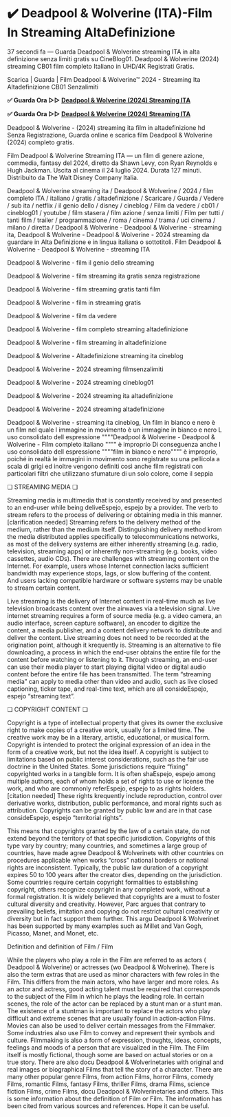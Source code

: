 # ✔️ Deadpool & Wolverine (ITA)-Film In Streaming AltaDefinizione

37 secondi fa — Guarda Deadpool & Wolverine streaming ITA in alta definizione senza limiti gratis su CineBlog01. Deadpool & Wolverine (2024) streaming CB01 film completo Italiano in UHD/4K Registrati Gratis.

Scarica | Guarda | Film Deadpool & Wolverine™ 2024 - Streaming Ita Altadefinizione CB01 Senzalimiti

**✅ Guarda Ora ▷▷ [Deadpool & Wolverine (2024) Streaming ITA](https://popcorn-tv.online/it/movie/533535/deadpool-wolverine)**

**✅ Guarda Ora ▷▷ [Deadpool & Wolverine (2024) Streaming ITA](https://popcorn-tv.online/it/movie/533535/deadpool-wolverine)**

Deadpool & Wolverine - (2024) streaming ita film in altadefinizione hd Senza Registrazione, Guarda online e scarica film Deadpool & Wolverine (2024) completo gratis.

Film Deadpool & Wolverine Streaming ITA — un film di genere azione, commedia, fantasy del 2024, diretto da Shawn Levy, con Ryan Reynolds e Hugh Jackman. Uscita al cinema il 24 luglio 2024. Durata 127 minuti. Distribuito da The Walt Disney Company Italia.

Deadpool & Wolverine streaming ita / Deadpool & Wolverine / 2024 / film completo ITA / italiano / gratis / altadefinizione / Scaricare / Guarda / Vedere / sub ita / netflix / il genio dello / disney / cineblog / Film da vedere / cb01 / cineblog01 / youtube / film stasera / film azione / senza limiti / Film per tutti / tanti film / trailer / programmazione / roma / cinema / trama / uci cinema / milano / diretta / Deadpool & Wolverine - Deadpool & Wolverine - streaming ita, Deadpool & Wolverine - Deadpool & Wolverine - 2024 streaming da guardare in Alta Definizione e in lingua italiana o sottotitoli. Film Deadpool & Wolverine - Deadpool & Wolverine - streaming ITA

Deadpool & Wolverine - film il genio dello streaming

Deadpool & Wolverine - film streaming ita gratis senza registrazione

Deadpool & Wolverine - film streaming gratis tanti film

Deadpool & Wolverine - film in streaming gratis

Deadpool & Wolverine - film da vedere

Deadpool & Wolverine - film completo streaming altadefinizione

Deadpool & Wolverine - film streaming in altadefinizione

Deadpool & Wolverine - Altadefinizione streaming ita cineblog

Deadpool & Wolverine - 2024 streaming filmsenzalimiti

Deadpool & Wolverine - 2024 streaming cineblog01

Deadpool & Wolverine - 2024 streaming ita altadefinizione

Deadpool & Wolverine - 2024 streaming altadefinizione

Deadpool & Wolverine - streaming ita cineblog, Un film in bianco e nero è un film nel quale l immagine in movimento è un immagine in bianco e nero L uso consolidato dell espressione """"Deadpool & Wolverine - Deadpool & Wolverine - Film completo italiano """" è improprio Di conseguenza anche l uso consolidato dell espressione """"film in bianco e nero"""" è improprio, poiché in realtà le immagini in movimento sono registrate su una pellicola a scala di grigi ed inoltre vengono definiti così anche film registrati con particolari filtri che utilizzano sfumature di un solo colore, come il seppia

❏ STREAMING MEDIA ❏

Streaming media is multimedia that is constantly received by and presented to an end-user while being deliveEspejo, espejo by a provider. The verb to stream refers to the process of delivering or obtaining media in this manner.[clarification needed] Streaming refers to the delivery method of the medium, rather than the medium itself. Distinguishing delivery method krom the media distributed applies specifically to telecommunications networks, as most of the delivery systems are either inherently streaming (e.g. radio, television, streaming apps) or inherently non-streaming (e.g. books, video cassettes, audio CDs). There are challenges with streaming content on the Internet. For example, users whose Internet connection lacks sufficient bandwidth may experience stops, lags, or slow buffering of the content. And users lacking compatible hardware or software systems may be unable to stream certain content.

Live streaming is the delivery of Internet content in real-time much as live television broadcasts content over the airwaves via a television signal. Live internet streaming requires a form of source media (e.g. a video camera, an audio interface, screen capture software), an encoder to digitize the content, a media publisher, and a content delivery network to distribute and deliver the content. Live streaming does not need to be recorded at the origination point, although it krequently is. Streaming is an alternative to file downloading, a process in which the end-user obtains the entire file for the content before watching or listening to it. Through streaming, an end-user can use their media player to start playing digital video or digital audio content before the entire file has been transmitted. The term “streaming media” can apply to media other than video and audio, such as live closed captioning, ticker tape, and real-time text, which are all consideEspejo, espejo “streaming text”.

❏ COPYRIGHT CONTENT ❏

Copyright is a type of intellectual property that gives its owner the exclusive right to make copies of a creative work, usually for a limited time. The creative work may be in a literary, artistic, educational, or musical form. Copyright is intended to protect the original expression of an idea in the form of a creative work, but not the idea itself. A copyright is subject to limitations based on public interest considerations, such as the fair use doctrine in the United States. Some jurisdictions require “fixing” copyrighted works in a tangible form. It is often shaEspejo, espejo among multiple authors, each of whom holds a set of rights to use or license the work, and who are commonly referEspejo, espejo to as rights holders.[citation needed] These rights krequently include reproduction, control over derivative works, distribution, public performance, and moral rights such as attribution. Copyrights can be granted by public law and are in that case consideEspejo, espejo “territorial rights”.

This means that copyrights granted by the law of a certain state, do not extend beyond the territory of that specific jurisdiction. Copyrights of this type vary by country; many countries, and sometimes a large group of countries, have made agree Deadpool & Wolverinets with other countries on procedures applicable when works “cross” national borders or national rights are inconsistent. Typically, the public law duration of a copyright expires 50 to 100 years after the creator dies, depending on the jurisdiction. Some countries require certain copyright formalities to establishing copyright, others recognize copyright in any completed work, without a formal registration. It is widely believed that copyrights are a must to foster cultural diversity and creativity. However, Parc argues that contrary to prevailing beliefs, imitation and copying do not restrict cultural creativity or diversity but in fact support them further. This argu Deadpool & Wolverinet has been supported by many examples such as Millet and Van Gogh, Picasso, Manet, and Monet, etc.

Definition and definition of Film / Film

While the players who play a role in the Film are referred to as actors ( Deadpool & Wolverine) or actresses (wo Deadpool & Wolverine). There is also the term extras that are used as minor characters with few roles in the Film. This differs from the main actors, who have larger and more roles. As an actor and actress, good acting talent must be required that corresponds to the subject of the Film in which he plays the leading role. In certain scenes, the role of the actor can be replaced by a stunt man or a stunt man. The existence of a stuntman is important to replace the actors who play difficult and extreme scenes that are usually found in action-action Films. Movies can also be used to deliver certain messages from the Filmmaker. Some industries also use Film to convey and represent their symbols and culture. Filmmaking is also a form of expression, thoughts, ideas, concepts, feelings and moods of a person that are visualized in the Film. The Film itself is mostly fictional, though some are based on actual stories or on a true story. There are also docu Deadpool & Wolverinetaries with original and real images or biographical Films that tell the story of a character. There are many other popular genre Films, from action Films, horror Films, comedy Films, romantic Films, fantasy Films, thriller Films, drama Films, science fiction Films, crime Films, docu Deadpool & Wolverinetaries and others. This is some information about the definition of Film or Film. The information has been cited from various sources and references. Hope it can be useful.
